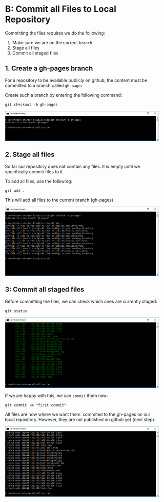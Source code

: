 # B: Commit all Files to Local Repository

Committing the files requires we do the following:

1. Make sure we are on the correct `branch`
2. Stage all files
3. Commit all staged files


## 1. Create a gh-pages branch

For a repository to be available publicly on github, the content must be committed to a branch called `gh-pages`

Create such a branch by entering the following command:

~~~
git checkout -b gh-pages
~~~

![](img/10.png)

## 2. Stage all files

So far our repository does not contain any files. It is empty until we specifically commit files to it. 

To add all files, use the following:

~~~
git add .
~~~

This will add all files to the current branch (gh-pages)

![](img/11.png)

## 3: Commit all staged files

Before committing the files, we can check which ones are currently staged:

~~~
git status
~~~

![](img/12.png)

If we are happy with this, we can `commit` them now:

~~~
git commit -m "first commit"
~~~

All files are now where we want them: commited to the gh-pages on our local repository. However, they are not published on github yet (next step).

![](img/13.png)
